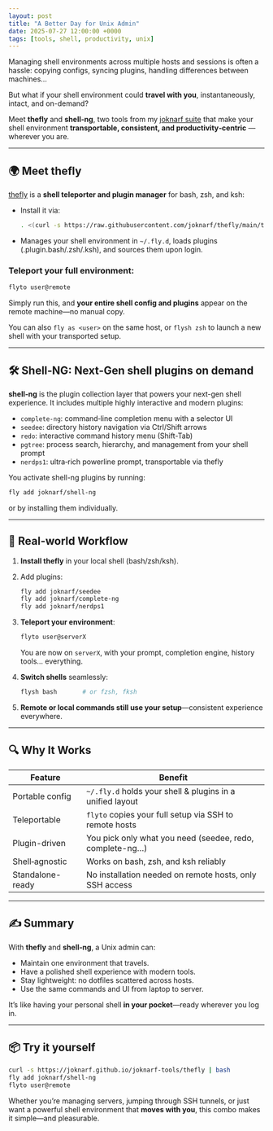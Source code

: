 ```yaml
---
layout: post
title: "A Better Day for Unix Admin"
date: 2025-07-27 12:00:00 +0000
tags: [tools, shell, productivity, unix]
---
```


Managing shell environments across multiple hosts and sessions is often a hassle: copying configs, syncing plugins, handling differences between machines…

But what if your shell environment could **travel with you**, instantaneously, intact, and on-demand?

Meet **thefly** and **shell‑ng**, two tools from my [joknarf suite][tools-page] that make your shell environment **transportable, consistent, and productivity‑centric** — wherever you are.

---

## 🌍 Meet **thefly**

[thefly][thefly] is a **shell teleporter and plugin manager** for bash, zsh, and ksh:

- Install it via:
  ```bash
  . <(curl -s https://raw.githubusercontent.com/joknarf/thefly/main/thefly) install
  ```
- Manages your shell environment in `~/.fly.d`, loads plugins (.plugin.bash/.zsh/.ksh), and sources them upon login.

### Teleport your full environment:
```bash
flyto user@remote
```
Simply run this, and **your entire shell config and plugins** appear on the remote machine—no manual copy.

You can also `fly as <user>` on the same host, or `flysh zsh` to launch a new shell with your transported setup.

---

## 🛠 Shell‑NG: Next‑Gen shell plugins on demand

**shell‑ng** is the plugin collection layer that powers your next-gen shell experience. It includes multiple highly interactive and modern plugins:

- `complete-ng`: command‑line completion menu with a selector UI  
- `seedee`: directory history navigation via Ctrl/Shift arrows  
- `redo`: interactive command history menu (Shift-Tab)  
- `pgtree`: process search, hierarchy, and management from your shell prompt  
- `nerdps1`: ultra‑rich powerline prompt, transportable via thefly

You activate shell-ng plugins by running:
```bash
fly add joknarf/shell-ng
```
or by installing them individually.

---

## 🚀 Real-world Workflow

1. **Install thefly** in your local shell (bash/zsh/ksh).
2. Add plugins:
   ```bash
   fly add joknarf/seedee
   fly add joknarf/complete-ng
   fly add joknarf/nerdps1
   ```
3. **Teleport your environment**:
   ```bash
   flyto user@serverX
   ```
   You are now on `serverX`, with your prompt, completion engine, history tools… everything.

4. **Switch shells** seamlessly:
   ```bash
   flysh bash       # or fzsh, fksh
   ```

5. **Remote or local commands still use your setup**—consistent experience everywhere.

---

## 🔍 Why It Works

| Feature            | Benefit |
|--------------------|---------|
| Portable config    | `~/.fly.d` holds your shell & plugins in a unified layout |
| Teleportable       | `flyto` copies your full setup via SSH to remote hosts |
| Plugin-driven      | You pick only what you need (seedee, redo, complete-ng…) |
| Shell‑agnostic     | Works on bash, zsh, and ksh reliably |
| Standalone-ready   | No installation needed on remote hosts, only SSH access |

---

## ✍️ Summary

With **thefly** and **shell‑ng**, a Unix admin can:

- Maintain one environment that travels.
- Have a polished shell experience with modern tools.
- Stay lightweight: no dotfiles scattered across hosts.
- Use the same commands and UI from laptop to server.

It’s like having your personal shell **in your pocket**—ready wherever you log in.

---

## 📦 Try it yourself

```bash
curl -s https://joknarf.github.io/joknarf-tools/thefly | bash
fly add joknarf/shell-ng
flyto user@remote
```

Whether you’re managing servers, jumping through SSH tunnels, or just want a powerful shell environment that **moves with you**, this combo makes it simple—and pleasurable.

[tools-page]: https://joknarf.github.io/joknarf-tools/  
[thefly]: https://github.com/joknarf/thefly/  
[x-shell-ng]: https://github.com/joknarf/shell-ng/

